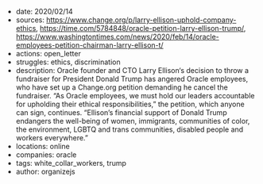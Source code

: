 - date: 2020/02/14
- sources: https://www.change.org/p/larry-ellison-uphold-company-ethics, https://time.com/5784848/oracle-petition-larry-ellison-trump/, https://www.washingtontimes.com/news/2020/feb/14/oracle-employees-petition-chairman-larry-ellison-t/
- actions: open_letter
- struggles: ethics, discrimination
- description: Oracle founder and CTO Larry Ellison‘s decision to throw a fundraiser for President Donald Trump has angered  Oracle employees, who have set up a Change.org petition demanding he cancel the fundraiser. “As Oracle employees, we must hold our leaders accountable for upholding their ethical responsibilities,” the petition, which anyone can sign, continues. “Ellison’s financial support of Donald Trump endangers the well-being of women, immigrants, communities of color, the environment, LGBTQ and trans communities, disabled people and workers everywhere.”
- locations: online
- companies: oracle
- tags: white_collar_workers, trump
- author: organizejs
